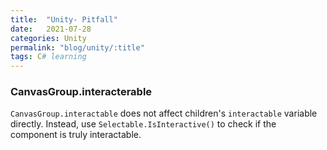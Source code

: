 ```yaml
---
title:  "Unity- Pitfall"
date:   2021-07-28
categories: Unity
permalink: "blog/unity/:title"
tags: C# learning
---
```


### CanvasGroup.interacterable
`CanvasGroup.interactable` does not affect children's `interactable` variable directly. Instead, use `Selectable.IsInteractive()` to check if the component is truly interactable.
